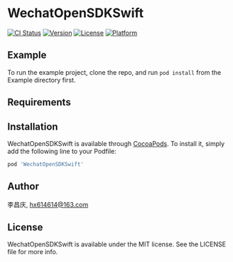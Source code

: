 # WechatOpenSDKSwift

[![CI Status](https://img.shields.io/travis/李昌庆/WechatOpenSDKSwift.svg?style=flat)](https://travis-ci.org/李昌庆/WechatOpenSDKSwift)
[![Version](https://img.shields.io/cocoapods/v/WechatOpenSDKSwift.svg?style=flat)](https://cocoapods.org/pods/WechatOpenSDKSwift)
[![License](https://img.shields.io/cocoapods/l/WechatOpenSDKSwift.svg?style=flat)](https://cocoapods.org/pods/WechatOpenSDKSwift)
[![Platform](https://img.shields.io/cocoapods/p/WechatOpenSDKSwift.svg?style=flat)](https://cocoapods.org/pods/WechatOpenSDKSwift)

## Example

To run the example project, clone the repo, and run `pod install` from the Example directory first.

## Requirements

## Installation

WechatOpenSDKSwift is available through [CocoaPods](https://cocoapods.org). To install
it, simply add the following line to your Podfile:

```ruby
pod 'WechatOpenSDKSwift'
```

## Author

李昌庆, hx614614@163.com

## License

WechatOpenSDKSwift is available under the MIT license. See the LICENSE file for more info.
